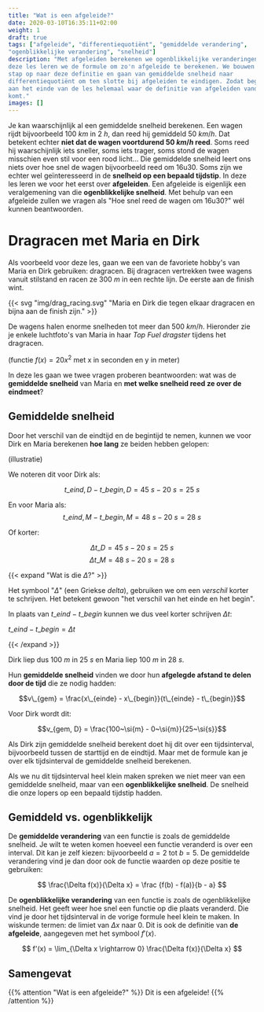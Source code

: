 ```yaml
---
title: "Wat is een afgeleide?"
date: 2020-03-10T16:35:11+02:00
weight: 1
draft: true
tags: ["afgeleide", "differentiequotiënt", "gemiddelde verandering",
"ogenblikkelijke verandering", "snelheid"]
description: "Met afgeleiden berekenen we ogenblikkelijke veranderingen. In
deze les leren we de formule om zo'n afgeleide te berekenen. We bouwen stap per
stap op naar deze definitie en gaan van gemiddelde snelheid naar
differentiequotiënt om ten slotte bij afgeleiden te eindigen. Zodat begrijp je
aan het einde van de les helemaal waar de definitie van afgeleiden vandaan
komt."
images: []
---
```


Je kan waarschijnlijk al een gemiddelde snelheid berekenen. Een wagen rijdt
bijvoorbeeld $100~\si{km}$ in $2~\si{h}$, dan reed hij gemiddeld
$50~\si{km/h}$. Dat betekent echter **niet dat de wagen voortdurend
$50~\si{km/h}$ reed**. Soms reed hij waarschijnlijk iets sneller, soms iets
trager, soms stond de wagen misschien even stil voor een rood licht... Die
gemiddelde snelheid leert ons niets over hoe snel de wagen bijvoorbeeld reed om
16u30. Soms zijn we echter wel geïnteresseerd in de **snelheid op een bepaald
tijdstip**. In deze les leren we voor het eerst over **afgeleiden**. Een
afgeleide is eigenlijk een veralgemening van die **ogenblikkelijke snelheid**.
Met behulp van een afgeleide zullen we vragen als "Hoe snel reed de wagen om
16u30?" wél kunnen beantwoorden.


# Dragracen met Maria en Dirk

Als voorbeeld voor deze les, gaan we een van de favoriete hobby's van Maria en
Dirk gebruiken: dragracen.  Bij dragracen vertrekken twee wagens vanuit
stilstand en racen ze $300~\si{m}$ in een rechte lijn. De eerste aan de finish
wint.

{{< svg "img/drag_racing.svg" "Maria en Dirk die tegen elkaar dragracen en bijna aan de finish zijn." >}}

De wagens halen enorme snelheden tot meer dan $500~\si{km/h}$. Hieronder zie je
enkele luchtfoto's van Maria in haar *Top Fuel dragster* tijdens het dragracen.

(functie $f(x) = 20x^2$ met x in seconden en y in meter)

In deze les gaan we twee vragen proberen beantwoorden: wat was de **gemiddelde
snelheid** van Maria en **met welke snelheid reed ze over de eindmeet**?


## Gemiddelde snelheid

Door het verschil van de eindtijd en de begintijd te nemen, kunnen we voor
Dirk en Maria berekenen **hoe lang** ze beiden hebben gelopen:

(illustratie)

We noteren dit voor Dirk als:

$$t\_{eind,D} - t\_{begin,D} = 45~\si{s} - 20~\si{s} = 25~\si{s}$$


En voor Maria als:
$$t\_{eind,M} - t\_{begin,M} = 48~\si{s} - 20~\si{s} = 28~\si{s}$$

Of korter:

$$\Delta t\_D = 45~\si{s} - 20~\si{s} = 25~\si{s}$$
$$\Delta t\_{M} = 48~\si{s} - 20~\si{s} = 28~\si{s}$$


{{< expand "Wat is die $\Delta$?" >}}

Het symbool "$\Delta$" (een Griekse *delta*), gebruiken we om een *verschil*
korter te schrijven. Het betekent gewoon "het verschil van het einde en het
begin".

In plaats van $t\_{eind} - t\_{begin}$ kunnen we dus veel korter schrijven $\Delta t$:


$t\_{eind} - t\_{begin} = \Delta t$

{{< /expand >}}

Dirk liep dus $100~\si{m}$ in $25~\si{s}$ en Maria liep $100~\si{m}$ in
$28~\si{s}$.

Hun **gemiddelde snelheid** vinden we door hun **afgelegde
afstand te delen door de tijd** die ze nodig hadden:

$$v\_{gem} = \frac{x\_{einde} - x\_{begin}}{t\_{einde} - t\_{begin}}$$

Voor Dirk wordt dit:

$$v_{gem, D} = \frac{100~\si{m} - 0~\si{m}}{25~\si{s}}$$

Als Dirk zijn gemiddelde snelheid berekent doet hij dit over een tijdsinterval, bijvoorbeeld tussen de starttijd en de eindtijd. Maar met de formule kan je over elk tijdsinterval de gemiddelde snelheid berekenen.

Als we nu dit tijdsinterval heel klein maken spreken we niet meer van een gemiddelde snelheid, maar van een **ogenblikkelijke snelheid**. De snelheid die onze lopers op een bepaald tijdstip hadden.

## Gemiddeld vs. ogenblikkelijk

De **gemiddelde verandering** van een functie is zoals de gemiddelde snelheid. Je wilt te weten komen hoeveel een functie veranderd is over een interval. Dit kan je zelf kiezen: bijvoorbeeld $a = 2$ tot $b = 5$. De gemiddelde verandering vind je dan door ook de functie waarden op deze positie te gebruiken:

$$ \frac{\Delta f(x)}{\Delta x} = \frac {f(b) - f(a)}{b - a} $$

De **ogenblikkelijke verandering** van een functie is zoals de ogenblikkelijke snelheid. Het geeft weer hoe snel een functie op die plaats veranderd. Die vind je door het tijdsinterval in de vorige formule heel klein te maken. In wiskunde termen: de limiet van $\Delta x$ naar $0$. Dit is ook de definitie van **de afgeleide**, aangegeven met het symbool $f'(x)$.

$$ f'(x) = \lim_{\Delta x \rightarrow 0} \frac{\Delta f(x)}{\Delta x} $$


## Samengevat

{{% attention "Wat is een afgeleide?" %}}
Dit is een afgeleide!
{{% /attention %}}
